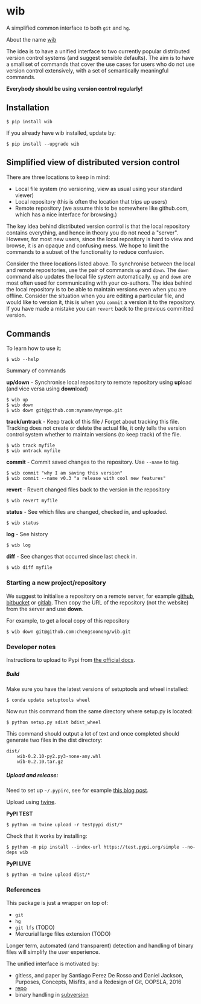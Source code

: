# wib
A simplified common interface to both ```git``` and ```hg```.

About the name [wib](https://en.wikipedia.org/wiki/Worse_is_better)

The idea is to have a unified interface to two currently popular distributed version control
systems (and suggest sensible defaults). The aim is to have a small set of commands that
cover the use cases for users who do not use version control extensively, with a set of
semantically meaningful commands.

**Everybody should be using version control regularly!**

## Installation

    $ pip install wib

If you already have wib installed, update by:

    $ pip install --upgrade wib

## Simplified view of distributed version control

There are three locations to keep in mind:

- Local file system (no versioning, view as usual using your standard viewer)
- Local repository (this is often the location that trips up users)
- Remote repository (we assume this to be somewhere like github.com, which has a nice
  interface for browsing.)

The key idea behind distributed version control is that the local repository contains everything,
and hence in theory you do not need a "server". However, for most new users, since the local
repository is hard to view and browse, it is an opaque and confusing mess. We hope to limit
the commands to a subset of the functionality to reduce confusion.

Consider the three locations listed above.
To synchronise between the local and remote repositories,
use the pair of commands ```up``` and ```down```.
The ```down``` command also updates the local file system automatically. ```up``` and ```down```
are most often used for communicating with your co-authors.
The idea behind the local repository is to be able to maintain versions even when you are
offline. Consider the situation when you are editing a particular file, and would like
to version it, this is when you ```commit``` a version it to the repository.
If you have made a mistake you can ```revert``` back to the previous committed version.

## Commands

To learn how to use it:

    $ wib --help

Summary of commands

**up/down** - Synchronise local repository to remote repository using **up**load
  (and vice versa using **down**load)

    $ wib up
    $ wib down
    $ wib down git@github.com:myname/myrepo.git

**track/untrack** - Keep track of this file / Forget about tracking this file. Tracking does not create or delete the actual file, it only tells the version control system whether to maintain versions (to keep track) of the file.

    $ wib track myfile
    $ wib untrack myfile

**commit** - Commit saved changes to the repository. Use ```--name``` to tag.

    $ wib commit "why I am saving this version"
    $ wib commit --name v0.3 "a release with cool new features"

**revert** - Revert changed files back to the version in the repository

    $ wib revert myfile

**status** - See which files are changed, checked in, and uploaded.

    $ wib status

**log** - See history

    $ wib log

**diff** - See changes that occurred since last check in.

    $ wib diff myfile

### Starting a new project/repository

We suggest to initialise a repository on a remote server, for example
[github](https://github.com/), [bitbucket](https://bitbucket.org) or
[gitlab](https://about.gitlab.com).
Then copy the URL of the repository (not the website) from the server and use **down**.

For example, to get a local copy of this repository

    $ wib down git@github.com:chengsoonong/wib.git


### Developer notes

Instructions to upload to Pypi from [the official docs](https://packaging.python.org/tutorials/packaging-projects/).

##### Build
Make sure you have the latest versions of setuptools and wheel installed:
```
$ conda update setuptools wheel
```
Now run this command from the same directory where setup.py is located:
```
$ python setup.py sdist bdist_wheel
```
This command should output a lot of text and once completed should generate two files in the dist directory:
```
dist/
    wib-0.2.10-py2.py3-none-any.whl
    wib-0.2.10.tar.gz
```
##### Upload and release:

Need to set up ```~/.pypirc```, see for example [this blog post](http://blog.irashid.com/how-to-register-you-python-package-in-pypi/).

Upload using [twine](https://packaging.python.org/key_projects/#twine).

**PyPI TEST**

    $ python -m twine upload -r testpypi dist/*

Check that it works by installing:

    $ python -m pip install --index-url https://test.pypi.org/simple --no-deps wib

**PyPI LIVE**

    $ python -m twine upload dist/*



### References
This package is just a wrapper on top of:

- ```git```
- ```hg```
- ```git lfs```  (TODO)
- Mercurial large files extension  (TODO)

Longer term, automated (and transparent) detection and handling of binary files
will simplify the user experience.

The unified interface is motivated by:

- gitless, and paper by Santiago Perez De Rosso and Daniel Jackson, Purposes, Concepts, Misfits, and a Redesign of Git, OOPSLA, 2016
- [repo](http://source.android.com/source/using-repo.html)
- binary handling in [subversion](http://svnbook.red-bean.com/en/1.6/svn.forcvs.binary-and-trans.html)
